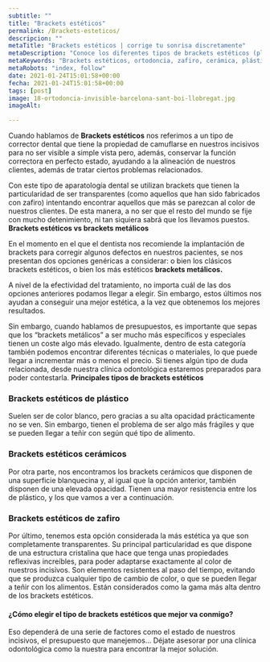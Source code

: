 ```yaml
---
subtitle: ""
title: "Brackets estéticos"
permalink: /Brackets-esteticos/
descripcion: ""
metaTitle: "Brackets estéticos | corrige tu sonrisa discretamente"
metaDescription: "Conoce los diferentes tipos de brackets estéticos (plástico, cerámica y zafiro), sus ventajas, y cómo elegir la mejor opción para alinear tu sonrisa sin sacrificar la estética."
metaKeywords: "Brackets estéticos, ortodoncia, zafiro, cerámica, plástico, corrección dental, estética dental, tipos de brackets"
metaRobots: "index, follow"
date: 2021-01-24T15:01:58+00:00
fecha: 2021-01-24T15:01:58+00:00
tags: [post]
image: 18-ortodoncia-invisible-barcelona-sant-boi-llobregat.jpg
imageAlt: 

---
```



Cuando hablamos de **Brackets estéticos** nos referimos a un tipo de corrector dental que tiene la propiedad de camuflarse en nuestros incisivos para no ser visible a simple vista pero, además, conservar la función correctora en perfecto estado, ayudando a la alineación de nuestros clientes, además de tratar ciertos problemas relacionados.

Con este tipo de aparatología dental se utilizan brackets que tienen la particularidad de ser transparentes (como aquellos que han sido fabricados con zafiro) intentando encontrar aquellos que más se parezcan al color de nuestros clientes. De esta manera, a no ser que el resto del mundo se fije con mucho detenimiento, ni tan siquiera sabrá que los llevamos puestos.
**Brackets estéticos vs brackets metálicos**



En el momento en el que el dentista nos recomiende la implantación de brackets para corregir algunos defectos en nuestros pacientes, se nos presentan dos opciones genéricas a considerar: o bien los clásicos brackets estéticos, o bien los más estéticos **brackets metálicos.**

A nivel de la efectividad del tratamiento, no importa cuál de las dos opciones anteriores podamos llegar a elegir. Sin embargo, estos últimos nos ayudan a conseguir una mejor estética, a la vez que obtenemos los mejores resultados.

Sin embargo, cuando hablamos de presupuestos, es importante que sepas que los “brackets metálicos” a ser mucho más específicos y especiales tienen un coste algo más elevado. Igualmente, dentro de esta categoría también podemos encontrar diferentes técnicas o materiales, lo que puede llegar a incrementar más o menos el precio. Si tienes algún tipo de duda relacionada, desde nuestra clínica odontológica estaremos preparados para poder contestarla.
**Principales tipos de brackets estéticos**

### Brackets estéticos de plástico

Suelen ser de color blanco, pero gracias a su alta opacidad prácticamente no se ven. Sin embargo, tienen el problema de ser algo más frágiles y que se pueden llegar a teñir con según qué tipo de alimento.
### Brackets estéticos c**erámicos**

Por otra parte, nos encontramos los brackets cerámicos que disponen de una superficie blanquecina y, al igual que la opción anterior, también disponen de una elevada opacidad. Tienen una mayor resistencia entre los de plástico, y los que vamos a ver a continuación.
### Brackets estéticos d**e zafiro**

Por último, tenemos esta opción considerada la más estética ya que son completamente transparentes. Su principal particularidad es que dispone de una estructura cristalina que hace que tenga unas propiedades reflexivas increíbles, para poder adaptarse exactamente al color de nuestros incisivos. Son elementos resistentes al paso del tiempo, evitando que se produzca cualquier tipo de cambio de color, o que se pueden llegar a teñir con los alimentos. Están considerados como la gama más alta dentro de los brackets estéticos.
#### **¿Cómo elegir el tipo de brackets estéticos que mejor va conmigo?**

Eso dependerá de una serie de factores como el estado de nuestros incisivos, el presupuesto que manejemos… Déjate asesorar por una clínica odontológica como la nuestra para encontrar la mejor solución.


